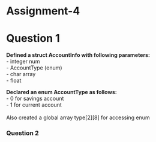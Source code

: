 # Assignment-4

# Question 1

<p>
    <b>Defined a struct AccountInfo with following parameters:</b><br>
    - integer num<br>
    - AccountType (enum) <br>
    - char array<br>
    - float <br>
</p>
<p>
    <b>Declared an enum AccountType as follows:</b><br>
    - 0 for savings account<br>
    - 1 for current account<br>
    <br>
    Also created a global array type[2][8] for accessing enum
</p>

### Question 2

<p>
